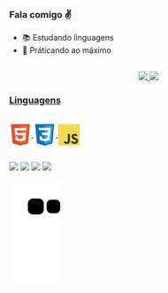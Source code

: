 ### Fala comigo ✌️

- 📚 Estudando linguagens 
- 🧠 Práticando ao máximo

##


<div align="center">
  <a href="https://beacons.ai/aarleyzin">
  <img height="180em" src="https://github-readme-stats.vercel.app/api?username=aarleyzin&show_icons=true&theme=midnight-purple&include_all_commits=true&count_private=true"/>
    <img height="150em" src="https://github-readme-stats.vercel.app/api/top-langs/?username=aarleyzin&layout=compact&theme=midnight-purple"/>
    <p align="center"> 
</div>


  ### Linguagens
  
  <div style="display: inline_block"><br>
  <a href="https://www.w3.org/html/" target="_blank"> <img align="center" src="https://raw.githubusercontent.com/devicons/devicon/master/icons/html5/html5-original.svg" alt="html5" width="40" height="40"/> </a>
  <a href="https://www.w3schools.com/css/" target="_blank"> <img align="center" src="https://raw.githubusercontent.com/devicons/devicon/master/icons/css3/css3-original.svg" alt="css3" width="40" height="40"/> </a> 
  <a href="https://developer.mozilla.org/en-US/docs/Web/JavaScript" target="_blank"> <img align="center" src="https://raw.githubusercontent.com/devicons/devicon/master/icons/javascript/javascript-original.svg" alt="javascript" width="40" height="40"/> </a>
</div>

##

<div>
<a href="https://www.tiktok.com/@aarleyzin" target="_blank"><img src="https://img.shields.io/badge/TikTok-000000?style=for-the-badge&logo=tiktok&logoColor=white" target="_blank"></a>
<a href="https://www.twitter.com/aarleyzin" target="_blank"><img src="https://img.shields.io/badge/Twitter-1DA1F2?style=for-the-badge&logo=twitter&logoColor=white" target="_blank"></a>
  <a href="https://instagram.com/aarleyzin" target="_blank"><img src="https://img.shields.io/badge/-Instagram-%23E4405F?style=for-the-badge&logo=instagram&logoColor=white" target="_blank"></a>
 	<a href="https://www.twitch.tv/aarleyzin" target="_blank"><img src="https://img.shields.io/badge/Twitch-9146FF?style=for-the-badge&logo=twitch&logoColor=white" target="_blank"></a>
  
  ![Snake animation](https://github.com/aarleyzin/aarleyzin/blob/output/github-contribution-grid-snake.svg)

</div>
